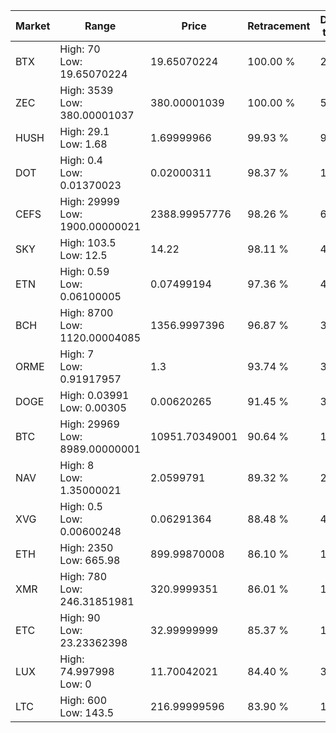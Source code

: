 | Market | Range | Price| Retracement | Doubles to 50% |
| --- | --- | --- | --- | --- |
| BTX | High: 70<br />Low: 19.65070224 | 19.65070224 | 100.00 % | 2.28 |
| ZEC | High: 3539<br />Low: 380.00001037 | 380.00001039 | 100.00 % | 5.16 |
| HUSH | High: 29.1<br />Low: 1.68 | 1.69999966 | 99.93 % | 9.05 |
| DOT | High: 0.4<br />Low: 0.01370023 | 0.02000311 | 98.37 % | 10.34 |
| CEFS | High: 29999<br />Low: 1900.00000021 | 2388.99957776 | 98.26 % | 6.68 |
| SKY | High: 103.5<br />Low: 12.5 | 14.22 | 98.11 % | 4.08 |
| ETN | High: 0.59<br />Low: 0.06100005 | 0.07499194 | 97.36 % | 4.34 |
| BCH | High: 8700<br />Low: 1120.00004085 | 1356.9997396 | 96.87 % | 3.62 |
| ORME | High: 7<br />Low: 0.91917957 | 1.3 | 93.74 % | 3.05 |
| DOGE | High: 0.03991<br />Low: 0.00305 | 0.00620265 | 91.45 % | 3.46 |
| BTC | High: 29969<br />Low: 8989.00000001 | 10951.70349001 | 90.64 % | 1.78 |
| NAV | High: 8<br />Low: 1.35000021 | 2.0599791 | 89.32 % | 2.27 |
| XVG | High: 0.5<br />Low: 0.00600248 | 0.06291364 | 88.48 % | 4.02 |
| ETH | High: 2350<br />Low: 665.98 | 899.99870008 | 86.10 % | 1.68 |
| XMR | High: 780<br />Low: 246.31851981 | 320.9999351 | 86.01 % | 1.60 |
| ETC | High: 90<br />Low: 23.23362398 | 32.99999999 | 85.37 % | 1.72 |
| LUX | High: 74.997998<br />Low: 0 | 11.70042021 | 84.40 % | 3.20 |
| LTC | High: 600<br />Low: 143.5 | 216.99999596 | 83.90 % | 1.71 |
